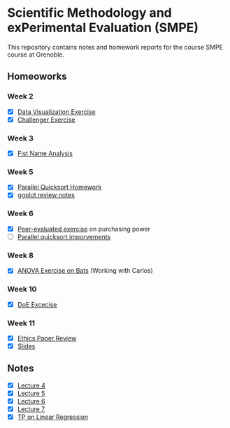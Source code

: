 # Scientific Methodology and exPerimental Evaluation (SMPE)

This repository contains notes and homework reports for the course SMPE course at Grenoble. 

## Homeoworks

### Week 2

- [x] [Data Visualization Exercise](homeworks/week2/Data-Visualization.pdf)
- [x] [Challenger Exercise](homeworks/week2/Challenger.ipynb)

### Week 3

- [x] [Fist Name Analysis](homeworks/week3/French%20given%20names%20per%20year%20per%20department.pdf)

### Week 5

- [x] [Parallel Quicksort Homework](https://github.com/gabridego/M2R-ParallelQuicksort/blob/master/ParallelQuickSortReport.pdf)
- [x] [ggplot review notes](notes/ggplot_tutorials/ggplot_tutorial.ipynb)

### Week 6

- [x] [Peer-evaluated exercise](homeworks/week6/PurchasingPower.pdf) on purchasing power
- [ ] [Parallel quicksort imporvements](https://github.com/gabridego/M2R-ParallelQuicksort/blob/master/ParallelQuickSortReport.pdf)

### Week 8

- [x] [ANOVA Exercise on Bats](https://github.com/CarlosVargasF/SMPE_MOSIG/blob/main/ANOVA_exercise/bats_analysis.pdf) (Working with Carlos)

### Week 10

- [x] [DoE Excecise](homeworks/week10/doe.pdf)

### Week 11

- [x] [Ethics Paper Review](homeworks/week11/Ethics_Paper.pdf)
- [x] [Slides](homeworks/week11/Ethics_Slides.pdf)

## Notes

- [x] [Lecture 4](notes/Lecture_4_notes.md)
- [x] [Lecture 5](notes/Lecture_5_notes.md)
- [x] [Lecture 6](notes/Lecture_6_notes.md)
- [x] [Lecture 7](notes/Lecture_7_annotated_notes.pdf)
- [x] [TP on Linear Regression](notes/LinearRegression.pdf)
